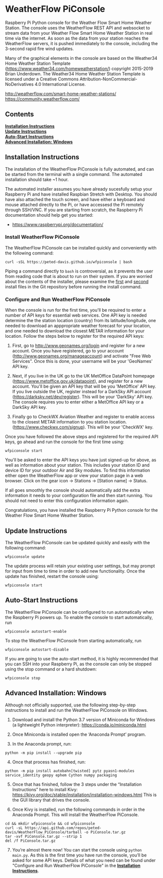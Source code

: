# WeatherFlow PiConsole
Raspberry Pi Python console for the Weather Flow Smart Home Weather Station. The 
console uses the WeatherFlow REST API and websocket to stream data from your 
Weather Flow Smart Home Weather Station in real time via the internet. As soon 
as the data from your station reaches the WeatherFlow servers, it is pushed 
immediately to the console, including the 3-second rapid fire wind updates.   

Many of the graphical elements in the console are based on the Weather34 Home
Weather Station Template (https://www.weather34.com/homeweatherstation/) 
copyright 2015-2019 Brian Underdown. The Weather34 Home Weather Station Template 
is licensed under a Creative Commons Attribution-NonCommercial-NoDerivatives 4.0 
International License.

http://weatherflow.com/smart-home-weather-stations/  
https://community.weatherflow.com/

## Contents

**[Installation Instructions](#installation-instructions)**<br>
**[Update Instructions](#update-instructions)**<br>
**[Auto-Start Instructions](#auto-start-instructions)**<br>
**[Advanced Installation: Windows](#advanced-installation-windows)**<br>

## Installation Instructions

The installation of the WeatherFlow PiConsole is fully automated, and can
be started from the terminal with a single command. The automated installation 
should take ~1 hour.

The automated installer assumes you have already sucesfully setup your Raspberry 
Pi and have installed Raspbian Stretch with Desktop. You should have also 
attached the touch screen, and have either a keyboard and mouse attached 
directly to the Pi, or have accessesd the Pi remotely through SSH/VNC. If you 
are starting from scratch, the Raspberry Pi documentation should help get you
started:

* https://www.raspberrypi.org/documentation/

### Install WeatherFlow PiConsole

The WeatherFlow PiConsole can be installed quickly and conveniently with the 
following command:
```
curl -sSL https://peted-davis.github.io/wfpiconsole | bash
```
Piping a command directly to ```bash``` is controversial, as it prevents the 
user from reading code that is about to run on their system. If you are worried 
about the contents of the installer, please examine the [first](https://raw.githubusercontent.com/peted-davis/peted-davis.github.io/master/wfpiconsole) 
and [second](https://raw.githubusercontent.com/peted-davis/WeatherFlow_PiConsole/master/wfpiconsole.sh) 
install files in the Git repository before running the install command.

### Configure and Run WeatherFlow PiConsole

When the console is run for the first time, you'll be required to enter a number 
of API keys for essential web services. One API key is needed determine the the 
station location (country) from its latitude/longitude, one needed to download 
an apppropriate weather forecast for your location, and one needed to download 
the closest METAR information for your location. Follow the steps below to
register for the required API keys: 

1. First, go to http://www.geonames.org/login and register for a new account. Once
you have registered, go to your account (http://www.geonames.org/manageaccount)
and activate "Free Web Services". Once this is done, your username will be your
'GeoNames' API key.

2. Next, if you live in the UK go to the UK MetOffice DataPoint homepage
(https://www.metoffice.gov.uk/datapoint), and register for a new account. You'll
be given an API key that will be you 'MetOffice' API key. If you live outside 
the UK, register instead for a DarkSky API account (https://darksky.net/dev/register). 
This will be your 'DarkSky' API key. The console requires you to enter either a 
MetOffice API key or a DarkSky API key.

3. Finally go to CheckWX Aviation Weather and register to enable access to the 
closest METAR information to you station location. 
(https://www.checkwx.com/signup). This will be your 'CheckWX' key.

Once you have followed the above steps and registered for the required API keys, 
go ahead and run the console for the first time using:
```
wfpiconsole start
```
You'll be asked to enter the API keys you have just signed-up for above, as well 
as information about your station. This includes your station ID and device ID 
for your outdoor Air and Sky modules. To find this information either open the 
WeatherFlow app or view your station page in a web browser. Click on the gear 
icon -> Stations -> [Station name] -> Status.

If all goes smoothly the console should automatically add the extra information 
it needs to your configuration file and then start running. You should not need 
to enter this configuration information again.

Congratulations, you have installed the Raspberry Pi Python console for the 
Weather Flow Smart Home Weather Station.

## Update Instructions

The WeatherFlow PiConsole can be updated quickly and easily with the following 
command:
```
wfpiconsole update
```
The update process will retain your existing user settings, but may prompt for
input from time to time in order to add new functionality. Once the update has 
finished, restart the console using:
```
wfpiconsole start
```

## Auto-Start Instructions

The WeatherFlow PiConsole can be configured to run automatically when the
Raspberry Pi powers up. To enable the console to start automatically, run
```
wfpiconsole autostart-enable
```
To stop the WeatherFlow PiConsole from starting automatically, run
```
wfpiconsole autostart-disable
```
If you are going to use the auto-start method, it is highly recommended that you 
can SSH into your Raspberry Pi, as the console can only be stopped using the 
stop command or a hard shutdown:
```
wfpiconsole stop
```

## Advanced Installation: Windows

Although not officially supported, use the following step-by-step instructions
to install and run the WeatherFlow PiConsole on Windows.

1. Download and install the Python 3.7 version of Miniconda for Windows (a lightweight Python
interpreter): https://conda.io/miniconda.html

2. Once Miniconda is installed open the ‘Anaconda Prompt’ program.

3. In the Anaconda prompt, run:
```
python -m pip install --upgrade pip
```

4. Once that process has finished, run:
```
python -m pip install autobahn[twisted] pytz pyasn1-modules service_identity geopy ephem Cython numpy packaging
```

5. Once that has finished, follow the 3 steps under the “Installation Instructions” here to install Kivy: https://kivy.org/doc/stable/installation/installation-windows.html
This is the GUI library that drives the console. 

6. Once Kivy is installed, run the following commands in order in the Anaconda Prompt. This will install the
WeatherFlow PiConsole.
```
cd && mkdir wfpiconsole && cd wfpiconsole
curl -sL https://api.github.com/repos/peted-davis/WeatherFlow_PiConsole/tarball -o PiConsole.tar.gz
tar -xvf PiConsole.tar.gz --strip 1
del /f PiConsole.tar.gz
```

7. You’re almost there now! You can start the console using ```python main.py```. As this is the first time 
you have run the console, you’ll be asked for some API keys. Details of what you need can be found under 
"Configure and Run WeatherFlow PiConsole" in the **[Installation Instructions](#installation-instructions)**.
